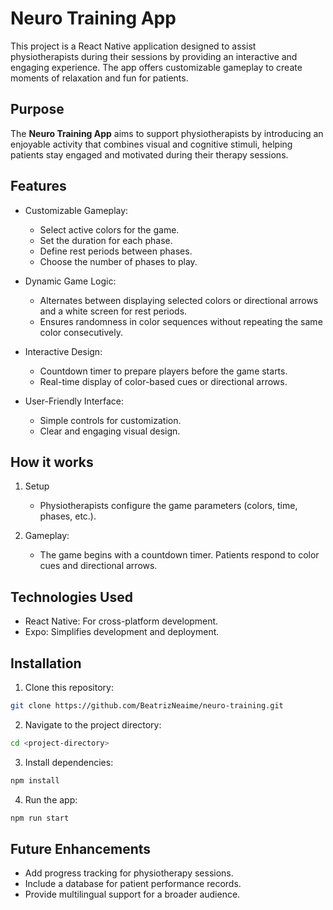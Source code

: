 # Neuro Training App

This project is a React Native application designed to assist physiotherapists during their sessions by providing an interactive and engaging experience. The app offers customizable gameplay to create moments of relaxation and fun for patients.

## Purpose

The **Neuro Training App** aims to support physiotherapists by introducing an enjoyable activity that combines visual and cognitive stimuli, helping patients stay engaged and motivated during their therapy sessions.

## Features

- Customizable Gameplay:

  - Select active colors for the game.
  - Set the duration for each phase.
  - Define rest periods between phases.
  - Choose the number of phases to play.

- Dynamic Game Logic:

  - Alternates between displaying selected colors or directional arrows and a white screen for rest periods.
  - Ensures randomness in color sequences without repeating the same color consecutively.

- Interactive Design:

  - Countdown timer to prepare players before the game starts.
  - Real-time display of color-based cues or directional arrows.

- User-Friendly Interface:

  - Simple controls for customization.
  - Clear and engaging visual design.

## How it works

1. Setup

   - Physiotherapists configure the game parameters (colors, time, phases, etc.).

2. Gameplay:
   - The game begins with a countdown timer.
     Patients respond to color cues and directional arrows.

## Technologies Used

- React Native: For cross-platform development.
- Expo: Simplifies development and deployment.

## Installation

1. Clone this repository:

```bash
git clone https://github.com/BeatrizNeaime/neuro-training.git
```

2. Navigate to the project directory:

```bash
cd <project-directory>
```

3. Install dependencies:

```bash
npm install
```

4. Run the app:

```bash
npm run start
```

## Future Enhancements

- Add progress tracking for physiotherapy sessions.
- Include a database for patient performance records.
- Provide multilingual support for a broader audience.
